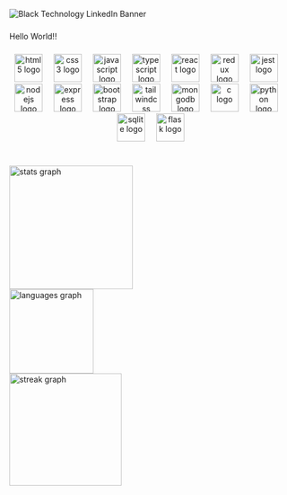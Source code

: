 ![Black Technology LinkedIn Banner](https://github.com/VenkatRaman3103/VenkatRaman3103/assets/145652521/faca14ba-ec17-4187-a994-e9c218ecdc4f)


###

<p align="left">Hello World!!</p>

###

<div align="center">
  <img src="https://cdn.jsdelivr.net/gh/devicons/devicon/icons/html5/html5-original.svg" height="50" alt="html5 logo"  />
  <img width="12" />
  <img src="https://cdn.jsdelivr.net/gh/devicons/devicon/icons/css3/css3-original.svg" height="50" alt="css3 logo"  />
  <img width="12" />
  <img src="https://cdn.simpleicons.org/javascript/F7DF1E" height="50" alt="javascript logo"  />
  <img width="12" />
  <img src="https://cdn.simpleicons.org/typescript/3178C6" height="50" alt="typescript logo"  />
  <img width="12" />
  <img src="https://skillicons.dev/icons?i=react" height="50" alt="react logo"  />
  <img width="12" />
  <img src="https://skillicons.dev/icons?i=redux" height="50" alt="redux logo"  />
  <img width="12" />
  <img src="https://skillicons.dev/icons?i=jest" height="50" alt="jest logo"  />
  <img width="12" />
  <img src="https://skillicons.dev/icons?i=nodejs" height="50" alt="nodejs logo"  />
  <img width="12" />
  <img src="https://skillicons.dev/icons?i=express" height="50" alt="express logo"  />
  <img width="12" />
  <img src="https://skillicons.dev/icons?i=bootstrap" height="50" alt="bootstrap logo"  />
  <img width="12" />
  <img src="https://skillicons.dev/icons?i=tailwind" height="50" alt="tailwindcss logo"  />
  <img width="12" />
  <img src="https://skillicons.dev/icons?i=mongodb" height="50" alt="mongodb logo"  />
  <img width="12" />
  <img src="https://skillicons.dev/icons?i=c" height="50" alt="c logo"  />
  <img width="12" />
  <img src="https://skillicons.dev/icons?i=py" height="50" alt="python logo"  />
  <img width="12" />
  <img src="https://skillicons.dev/icons?i=sqlite" height="50" alt="sqlite logo"  />
  <img width="12" />
  <img src="https://skillicons.dev/icons?i=flask" height="50" alt="flask logo"  />
</div>

###

<br clear="both">

<div align="left">
  <img src="https://github-readme-stats.vercel.app/api?username=VenkatRaman3103&hide_title=false&hide_rank=false&show_icons=true&include_all_commits=true&count_private=true&disable_animations=false&theme=codeSTACKr&locale=en&hide_border=false&order=1&custom_title=GitHub%20Stats" height="220" alt="stats graph" /> <br>
  <img src="https://github-readme-stats.vercel.app/api/top-langs?username=VenkatRaman3103&locale=en&hide_title=false&layout=compact&card_width=320&langs_count=5&theme=codeSTACKr&hide_border=false&order=2" height="150" alt="languages graph" /> <br>
  <img src="https://streak-stats.demolab.com?user=VenkatRaman3103&locale=en&mode=daily&theme=codeSTACKr&hide_border=false&border_radius=5&date_format=j%20M%5B%20Y%5D&order=3" height="200" alt="streak graph"  />
</div>

